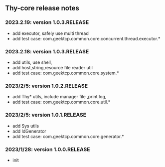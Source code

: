 Thy-core release notes
------------------------

### 2023.2.19: version 1.0.3.RELEASE
- add executor, safely use multi thread
- add test case: com.geektcp.common.core.concurrent.thread.executor.*


### 2023.2.18: version 1.0.3.RELEASE
- add utils, use shell, 
- add host,string,resource file reader util
- add test case: com.geektcp.common.core.system.*

### 2023/2/5: version 1.0.2.RELEASE
- add Thy* utils, include manager file ,print log, 
- add test case: com.geektcp.common.core.util.*

### 2023/2/5: version 1.0.1.RELEASE
- add Sys utils
- add IdGenerator
- add test case: com.geektcp.common.core.generator.*

### 2023/1/28: version 1.0.0.RELEASE
- init
